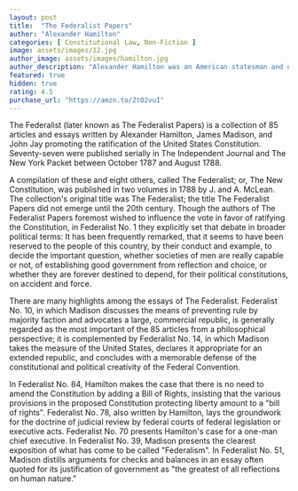 ```yaml
---
layout: post
title:  "The Federalist Papers"
author: "Alexander Hamilton"
categories: [ Constitutional Law, Non-Fiction ]
image: assets/images/12.jpg
author_image: assets/images/hamilton.jpg
author_description: "Alexander Hamilton was an American statesman and one of the Founding Fathers of the United States. He was an influential interpreter and promoter of the U.S. Constitution, as well as the founder of the nation's financial system, the Federalist Party, the United States Coast Guard, and the New York Post newspaper."
featured: true
hidden: true
rating: 4.5
purchase_url: "https://amzn.to/2tO2vuI"
---
```


The Federalist (later known as The Federalist Papers) is a collection of 85 articles and essays written by Alexander Hamilton, James Madison, and John Jay promoting the ratification of the United States Constitution. Seventy-seven were published serially in The Independent Journal and The New York Packet between October 1787 and August 1788. 

A compilation of these and eight others, called The Federalist; or, The New Constitution, was published in two volumes in 1788 by J. and A. McLean. The collection's original title was The Federalist; the title The Federalist Papers did not emerge until the 20th century. Though the authors of The Federalist Papers foremost wished to influence the vote in favor of ratifying the Constitution, in Federalist No. 1 they explicitly set that debate in broader political terms: It has been frequently remarked, that it seems to have been reserved to the people of this country, by their conduct and example, to decide the important question, whether societies of men are really capable or not, of establishing good government from reflection and choice, or whether they are forever destined to depend, for their political constitutions, on accident and force. 

There are many highlights among the essays of The Federalist. Federalist No. 10, in which Madison discusses the means of preventing rule by majority faction and advocates a large, commercial republic, is generally regarded as the most important of the 85 articles from a philosophical perspective; it is complemented by Federalist No. 14, in which Madison takes the measure of the United States, declares it appropriate for an extended republic, and concludes with a memorable defense of the constitutional and political creativity of the Federal Convention. 

In Federalist No. 84, Hamilton makes the case that there is no need to amend the Constitution by adding a Bill of Rights, insisting that the various provisions in the proposed Constitution protecting liberty amount to a "bill of rights". Federalist No. 78, also written by Hamilton, lays the groundwork for the doctrine of judicial review by federal courts of federal legislation or executive acts. Federalist No. 70 presents Hamilton's case for a one-man chief executive. In Federalist No. 39, Madison presents the clearest exposition of what has come to be called "Federalism". In Federalist No. 51, Madison distills arguments for checks and balances in an essay often quoted for its justification of government as "the greatest of all reflections on human nature."